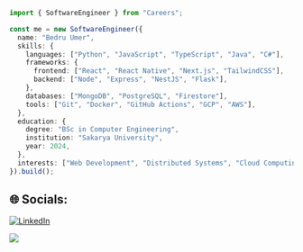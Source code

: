 ```TypeScript
import { SoftwareEngineer } from "Careers";

const me = new SoftwareEngineer({
  name: "Bedru Umer",
  skills: {
    languages: ["Python", "JavaScript", "TypeScript", "Java", "C#"],
    frameworks: {
      frontend: ["React", "React Native", "Next.js", "TailwindCSS"],
      backend: ["Node", "Express", "NestJS", "Flask"],
    },
    databases: ["MongoDB", "PostgreSQL", "Firestore"],
    tools: ["Git", "Docker", "GitHub Actions", "GCP", "AWS"],
  },
  education: {
    degree: "BSc in Computer Engineering",
    institution: "Sakarya University",
    year: 2024,
  },
  interests: ["Web Development", "Distributed Systems", "Cloud Computing"],
}).build();

```

## 🌐 Socials:

[![LinkedIn](https://img.shields.io/badge/LinkedIn-%230077B5.svg?logo=linkedin&logoColor=white)](https://linkedin.com/in/bedru-umer)

![](https://github-readme-stats.vercel.app/api/top-langs/?username=bedre7&theme=dracula&hide_border=false&include_all_commits=false&count_private=true&layout=compact)

<!-- Proudly created with GPRM ( https://gprm.itsvg.in ) -->
